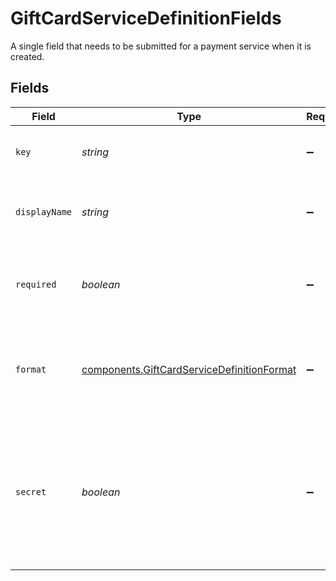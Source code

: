 # GiftCardServiceDefinitionFields

A single field that needs to be submitted for a payment service when it
is created.


## Fields

| Field                                                                                                     | Type                                                                                                      | Required                                                                                                  | Description                                                                                               | Example                                                                                                   |
| --------------------------------------------------------------------------------------------------------- | --------------------------------------------------------------------------------------------------------- | --------------------------------------------------------------------------------------------------------- | --------------------------------------------------------------------------------------------------------- | --------------------------------------------------------------------------------------------------------- |
| `key`                                                                                                     | *string*                                                                                                  | :heavy_minus_sign:                                                                                        | The key of a field that needs to be submitted.                                                            | private_api_key                                                                                           |
| `displayName`                                                                                             | *string*                                                                                                  | :heavy_minus_sign:                                                                                        | The name to display for a field in the dashboard.                                                         | Private API key                                                                                           |
| `required`                                                                                                | *boolean*                                                                                                 | :heavy_minus_sign:                                                                                        | Defines if this field is required when the service is created.                                            | true                                                                                                      |
| `format`                                                                                                  | [components.GiftCardServiceDefinitionFormat](../../models/components/giftcardservicedefinitionformat.md)  | :heavy_minus_sign:                                                                                        | Defines the type of input that needs to be rendered for this field.                                       | text                                                                                                      |
| `secret`                                                                                                  | *boolean*                                                                                                 | :heavy_minus_sign:                                                                                        | Defines if this field is secret. When `true` the field is not<br/>returned when querying the payment service. | true                                                                                                      |